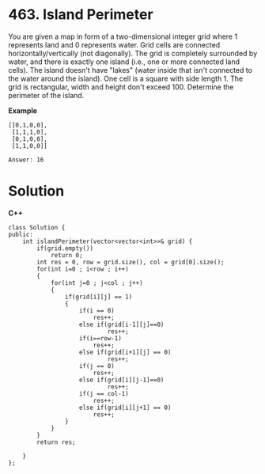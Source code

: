 # 463. Island Perimeter
You are given a map in form of a two-dimensional integer grid where 1 represents land and 0 represents water. Grid cells are 
connected horizontally/vertically (not diagonally). The grid is completely surrounded by water, and there is exactly one 
island (i.e., one or more connected land cells). The island doesn't have "lakes" (water inside that isn't connected to the
water around the island). One cell is a square with side length 1. The grid is rectangular, width and height don't exceed
100. Determine the perimeter of the island.

**Example**
```
[[0,1,0,0],
 [1,1,1,0],
 [0,1,0,0],
 [1,1,0,0]]

Answer: 16
```

# Solution
**C++**
```
class Solution {
public:
    int islandPerimeter(vector<vector<int>>& grid) {
        if(grid.empty())
            return 0;
        int res = 0, row = grid.size(), col = grid[0].size();
        for(int i=0 ; i<row ; i++)
        {
            for(int j=0 ; j<col ; j++)
            {
                if(grid[i][j] == 1)
                {
                    if(i == 0)
                        res++;
                    else if(grid[i-1][j]==0)
                            res++;
                    if(i==row-1)
                        res++;
                    else if(grid[i+1][j] == 0)
                            res++;
                    if(j == 0)
                        res++;
                    else if(grid[i][j-1]==0)
                            res++;
                    if(j == col-1)
                        res++;
                    else if(grid[i][j+1] == 0)
                        res++;
                }
            }
        }
        return res;
        
    }
};
```








